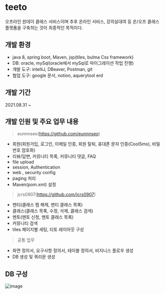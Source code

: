 # teeto
오프라인 원데이 클래스 서비스이며 추후 온라인 서비스, 강의실대여 등 온/오프 클래스 플랫폼을 구축하는 것이 최종적인 목적이다.

## 개발 환경 
- java 8, spring boot, Maven, jsp(tiles, bulma Css framework)
- DB: oracle, mySql(oracle에서 mySql로 마이그레이션 작업 진행)
- 개발 도구: intelliJ, DBeaver, Postman, git
- 협업 도구: google 문서, notion, aquerytool erd

## 개발 기간
2021.08.31 ~

## 개발 인원 및 주요 업무 내용
> eunnnseo(https://github.com/eunnnseo)
- 회원(회원가입, 로그인, 이메일 인증, 회원 탈퇴, 휴대폰 문자 인증(CoolSms), 비밀번호 암호화)
- 리뷰/답변, 커뮤니티 목록, 커뮤니티 댓글, FAQ
- file upload
- session, Authentication
- web , security config
- paging 처리
- Maven(pom.xml) 설정

> jcrs0907(https://github.com/jcrs0907)
- 멘티(클래스 찜 해제, 멘티 클래스 목록)
- 클래스(클래스 목록, 수정, 삭제, 클래스 검색)
- 멘토(멘토 신청, 멘토 클래스 목록)
- 커뮤니티 검색
- tiles 페이지별 세팅, 티토 레이아웃 구성

> 공통 업무
- 화면 정의서, 요구사항 정의서, 테이블 정의서, 비지니스 플로우 생성
- DB 생성 및 쿼리문 생성

## DB 구성
![image](https://user-images.githubusercontent.com/64838115/152900131-99874b19-ef9c-460f-a0a9-018a2d4d3903.png)



